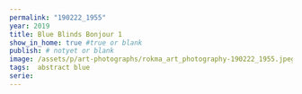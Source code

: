 ```yaml
---
permalink: "190222_1955"
year: 2019
title: Blue Blinds Bonjour 1
show_in_home: true #true or blank
publish: # notyet or blank
image: /assets/p/art-photographs/rokma_art_photography-190222_1955.jpeg
tags:  abstract blue
serie:
---
```

